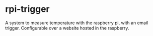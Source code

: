 # rpi-trigger
A system to measure temperature with the raspberry pi, with an email trigger. Configurable over a website hosted in the raspberry.
